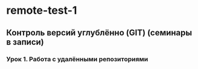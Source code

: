 # remote-test-1

## Контроль версий углублённо (GIT) (семинары в записи)
### Урок 1. Работа с удалёнными репозиториями
